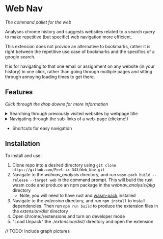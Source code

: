 # Web Nav
*The command pallet for the web*


Analyses chrome history and suggests websites related to a search query to make repetitive (but specific) web navigation more efficient.

This extension does not provide an alternative to bookmarks, rather it is right between the repetitive use case of bookmarks and the specifics of a google search. 

It is for navigating to that one email or assignment on any website (in your history) in one click, rather than going through mutliple pages and sitting through annoying loading times to get there.

## Features
*Click through the drop downs for more information*

<details>
  <summary>Searching through previously visited websites by webpage title</summary>
  A few examples:
  
  - Navigating directly to a classes grades (example search query: "chem grades" -> click) instead of logging into canvas, clicking on chemistry, and then finaly clicking on grades
  - Opening a specific folder on github (example seach query: "Web_nav readme" -> click) instead of loading onto github, opening Web_Nav, then clicking on readme
  
  Anything specific that you can think of, just try to search.

  If nothing comes up from your search history, you should use the feature below (sub-links!)
</details>

<details>
<summary>Navigating through the sub-links of a web-page (clickme!)</summary>

![image|width=400](https://user-images.githubusercontent.com/88951499/184465969-ab93efec-c560-41b0-b29f-0b3602b19aeb.png)


<img src="https://user-images.githubusercontent.com/88951499/184466044-975c54e0-837d-4fef-aa75-83236c62e6d4.png" width="500" height="auto" />
</details>

- Shortcuts for easy navigation

## Installation
To install and use:
1. Clone repo into a desired directory using `git clone https://github.com/Feel-ix-343/Web_Nav.git`
2. Navigate to the *webnav_analysis* directory, and run `wasm-pack build --release --target web` in the command prompt. This will build the rust wasm code and produce an npm package in the *webnav_analysis/pkg* directory
    - Note, you will need to have rust and [wasm-pack](https://github.com/rustwasm/wasm-pack) installed
3. Navigate to the *extension* directory, and run `npm install` to install dependencies. Then run `npm run build` to produce the extension files in the *extension/dist* directory
4. Open chrome://extensions and turn on developer mode
5. "Load Unpack" the *./extension/dist/* directory and open the extension


// TODO: Include graph pictures
